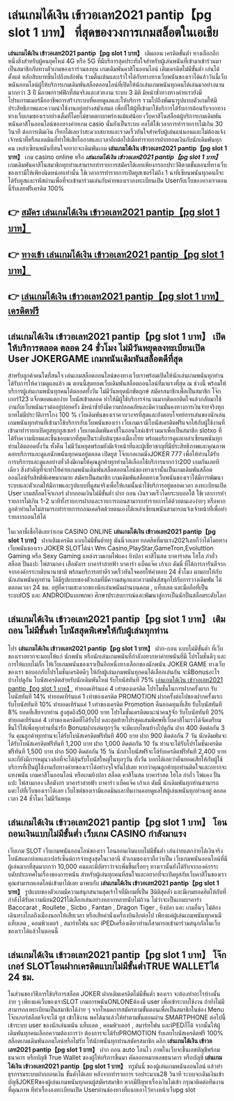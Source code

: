 # เล่นเกมได้เงิน เข้าวอเลท2021 pantip【pg slot 1 บาท】  ที่สุดของวงการเกมสล็อตในเอเชีย

**เล่นเกมได้เงิน เข้าวอเลท2021 pantip【pg slot 1 บาท】** เติมถอน เครดิตขั้นต่ำ  ทางเลือกอีกหนึ่งสิ่งสำหรับผู้คนยุคใหม่ 4G หรือ 5G ที่มีบริการสุดประทับใจสำหรับผู้เล่นพนันที่เข้ามาเข้าร่วมมาเป็นสมาชิกกับทางตัวเกมของเราร่วมลงทุน เกมเดิมพันคาสิโนออนไลน์ เติมเครดิตไม่มีขั้นต่ำ เล่นได้ตั้งแต่ หลักสิบบาทขึ้นไปถึงหลักพัน ร่วมตื่นเต้นและเร้าใจได้กับทางทางเว็บพนันของเราได้แล้ววันนี้เว็บพนันออนไลน์ผู้ให้บริการเกมเดิมพันสล็อตออนไลน์ที่เปิดให้นักเล่นเกมพนันทุกคนได้เล่นมาอย่างนานมากกว่า 3 ปี มีภาพกราฟฟิกที่สมจริงและสวยงาม ระบบ 3 มิติ
มิหนำซ้ำทางทางค่ายเรายังมี โปรแกรมเมอร์มืออาชีพการสร้างระบบที่คอยดูแลและให้บริการ  รวมไปถึงพัฒนารูปแบบตัวเกมให้มีประสิทธิภาพและความน่าใช้งานอยู่อย่างสม่ำเสมอ เพื่อที่ให้ผู้ที่เข้ามาใช้บริการได้รับการต้อนรับจากทางทางเว็บเกมของเราอย่างเต็มที่โดยไม่ขาดตกบกพร่องแม้แต่น้อย เว็บคาสิโนสล็อตผู้บริการเกมเดิมพันพนันคาสิโนออนไลน์ของทางค่ายเกม casio นั้นยังเป็นระบบ ออโต้ใช้เวลาการทำรายการไม่เกิน 30 วินาที ต่อการเติมเงิน เรียกได้เลยว่าสะดวกสบายและรวดเร็วทันใจสำหรับผู้เล่นแน่นอนและไม่ต้องแจ้งเจ้าหน้าที่หรือแอดมินที่ทำให้เสียโอกาสและเวลาอีกต่อไปเมื่อทำรายการฝากยอดเงินกับนักเดิมพันทุกคน
เหล่าเซียนพนันที่สนใจอยากจะเดิมพันเกม **เล่นเกมได้เงิน เข้าวอเลท2021 pantip【pg slot 1 บาท】** เกม casino online หรือ ***เล่นเกมได้เงิน เข้าวอเลท2021 pantip【pg slot 1 บาท】*** เกมเดิมพันคาสิโนสมาชิกทุกท่านสามารถทำรายการสมัครได้เลยเพียงกรอกประวัติตามขั้นตอนที่ทางเว็บของเรามีให้เพียงนิดหน่อยเท่านั้น ใช้เวลาการทำรายการเปิดยูสเซอร์ไม่ถึง 1 นาทีเซียนพนันทุกคนก็จะได้รับยูสและรหัสผ่านเพื่อที่จะเข้ามาร่วมเล่นกับค่ายของเราลงทะเบียนเปิด Userกับเว็บของทางเราตอนนี้รับเลยฟรีเครดิต 100%

## 👉 [สมัคร เล่นเกมได้เงิน เข้าวอเลท2021 pantip【pg slot 1 บาท】](https://archa888.com/)
## 👉 [ทางเข้า เล่นเกมได้เงิน เข้าวอเลท2021 pantip【pg slot 1 บาท】](https://archa888.com/)
## 👉 [เล่นเกมได้เงิน เข้าวอเลท2021 pantip【pg slot 1 บาท】 เครดิตฟรี](https://archa888.com/)

## เล่นเกมได้เงิน เข้าวอเลท2021 pantip【pg slot 1 บาท】 เปิดให้บริการตลอด ตลอด 24 ชั่วโมง ไม่มีวันหยุดลงทะเบียนเปิด User JOKERGAME เกมพนันเดิมพันสล็อตดีที่สุด

สำหรับลูกค้าคนใดที่สนใจ เล่นเกมสล็อตออนไลน์ของทางเว็บเราพร้อมเปิดให้นักเล่นเกมพนันทุกท่านได้รับการให้ความดูแลแล้ว ณ ตอนนี้สุดยอดเว็บเดิมพันสล็อตออนไลน์ที่มาแรงที่สุด ณ ช่วงนี้ พร้อมให้บริการผู้เล่นเกมพนันทุกคนได้ตลอดทั้งวัน ไม่มีวันหยุดนักขัตฤกษ์ สมัครสมาชิกเพื่อเป็นสมาชิก โจ๊กเกอร์123 แจ็กพอตแตกง่าย โบนัสเข้าตลอด ทำให้มีผู้ใช้บริการจำนวนมากติดอกติดใจแล้วกลับมาใช้งานกับเว็บพนันเราต่ออยู่บ่อยครั้ง มิหนำซ้ำยังมีความปลอดภัยและมีความมั่นคงทางการเงินจ่ายจริงทุกบาทไม่มีประวัติการโกง 100 % เว็บเดิมพันของเราควบวงจรที่สุดและยังตอบโจทย์การเล่นของนักเล่นเกมพนันทุกท่านที่เข้ามาใช้บริการกับเว็บพนันของเรา
เว็บเกมเรามีโบนัสเครดิตฟรีแจกให้กับผู้ใช้งานที่เข้ามาทำรายกเปิดยูสทุกยูสเซอร์ เว็บเกมเดิมพันคาสิโนออนไลน์เข้าร่วมมาเพื่อเป็นสมาชิก slotxo ที่ได้รับความนิยมและชื่นชอบมากที่สุดเป็นระดับต้นๆของเมืองไทย พร้อมบริการดูแลเหล่าเซียนพนันทุกท่านได้ตลอดทั้งวัน ทั้งคืน ไม่มีวันหยุดพร้อมยังมีเจ้าหน้าที่และผู้เชี่ยวชาญที่มีประสิทธิภาพและคุณภาพคอยบริการและดูแลนักพนันทุกคนอยู่ตลอด เปิดยูส โจ๊กเกอเกมมิ่งJOKER 777 เพื่อให้ท่านได้รับการบริการและดูแลอย่างทั่วถึงมีเกมให้คุณลูกค้าทุกท่านได้เลือกใช้บริการมากกว่า200 เกมกันเลยทีเดียว
สิ่งสำคัญที่จะทำให้ค่ายเกมพนันเดิมพันสล็อตออนไลน์ของทางเรานั้นเป็นเกมเดิมพันสล็อตออนไลน์รับสิทธิพิเศษมากมาย สมัครเป็นสมาชิก  เกมเดิมพันสล็อตทางเว็บพนันของเราได้มีการพัฒนาระบบและตัวเกมให้มีภาพและรูปแบบที่ดูสมจริงเพื่อให้เกมนั้นน่าใช้บริการอยู่ตลอดเวลา ลงทะเบียนเปิด User เกมสล็อตโจ๊กเกอร์ ฝากถอนเงินไม่มีขั้นต่ำ ฝาก ถอน เงินรวดเร็วโดยระบบออโต้ ใช้เวลาการทำรายการไม่เกิน 1-2 นาทีทั้งรายการฝากและรายการถอนสามารถทำรายการได้ด้วยตนเองง่ายๆ หรือหากลูกค้าท่านใดไม่สามารถทำรายการถอนเคดริตด้วยตนเองได้เหล่าเซียนพนันสามารถแจ้งเจ้าหน้าที่เพื่อทำรายการถอนให้ได้

ในเวลานี้เชื่อได้เลยว่าเกม CASINO ONLINE **เล่นเกมได้เงิน เข้าวอเลท2021 pantip【pg slot 1 บาท】** ฝากเติมเครดิต แบบไม่มีขั้นต่ำทรู มันนี่วอเลท ยอดฮิตที่มาแรง2021เลยก็ว่าได้โดยทางเว็บพนันของเรา JOKER SLOTได้นำ  Wm Casino,PlayStar,GameTron,Evoluttion Gaming หรือ Sexy Gaming แหล่งรวมเกมไพ่แคง  ยิงปลา คาสิโนสด บาคาร่าสด ไฮโล กำถั่ว สล็อต ปั่นแปะ ไพ่สามกอง เสือมังกร บาคาร่าสายฟ้า บาคาร่า แบ็คแจ๊ค เก้าเก ดัมมี่ ที่ได้การการันตีจากจากองค์กรระบดับนานาชาติ พร้อมบริการอย่าดีรวดเร็วทันใจคอยให้คำตอบ 24 ชั่วโมง มามอบให้กับนักเล่นพนันทุกท่าน ได้มีรูปแบบของตัวเกมที่มีความสนุกและความมันส์สนุกไปกับการวางเดิมพัน ได้ ตลอดเวลา 24 ชม. อยู่ที่ความสะดวกของนักเล่นพนันผ่านบนคอม , แท็บเลต และมือถือที่เป็นระบบIOS และ ANDROIDแบบพกพา ศึกษาประสบการณ์และพัฒนาสู่การเป็นนักปั่นสล็อตระดับโลก

## เล่นเกมได้เงิน เข้าวอเลท2021 pantip【pg slot 1 บาท】 เติมถอน ไม่มีขั้นต่ำ โบนัสสุดพิเศษให้กับผู้เล่นทุกท่าน

โปร **เล่นเกมได้เงิน เข้าวอเลท2021 pantip【pg slot 1 บาท】** ฝาก-ถอน แบบไม่มีขั้นต่ำ ที่เว็บของเราอยากจะมอบให้แก่  นักพนัน หรือนักเล่นเกมพนันที่กำลังอยากหาค่ายพนันที่มี โปรโมชั่นดีๆ และการให้แบบไม่กั๊ก ให้เว็บเกมพนันของเราเป็นอีกหนึ่งทางเลือกของนักพนัน JOKER GAME ทางเว็บของเรา ขอบอกกับโปรโมชั่นเครดิตดีๆ ให้กับผู้เล่นเกมพนันทุกคนได้เลือกเล่นกัน จะมีBonusอะไรบ้างไปดูกัน
โบนัสเครดิตสำหรับนักเดิมพันใหม่ รับโบนัสทันที 75% [เล่นเกมได้เงิน เข้าวอเลท2021 pantip【pg slot 1 บาท】](https://archa888.com/) ทำยอดเทิร์นแค่ 4 เท่าของเครดิต
โปรโมชั่นในการฝากครั้งแรก รับโบนัสทันที 14% ทำยอดเทิร์นแค่ 1 เท่าของเครดิต
 PROMOTION ฝากครั้งต่อไปของฝากครั้งแรก รับโบนัสทันที 10% ทำยอดเทิร์นแค่ 1 เท่าของเครดิต
 Promotion คืนยอดทุนที่เสีย รับโบนัสทันที 8% ยอดที่เสียจากท่าน สูงสุดถึง50,000 บาท
โปรโมชั่นเครดิตแนะนำคนรู้จัก รับโบนัสทันที 20% ทำยอดเทิร์นแค่ 4 เท่าของเครดิตที่ได้รับไป
และสุดท้ายโปรสุดแสนพิศษที่เว็บคาสิโนเราได้จัดเตรียมขึ้นไว้ให้เพื่อทุกท่านที่น่ารัก Bonusฝากเล่นทุกๆวัน จะมีแบบไหนบ้างไปดูกัน
ฝาก 400 ติดต่อกัน 3 วัน คุณลูกค้าทุกท่านจะได้รับโบนัสเครดิตฟรีทันที 400 บาท
ฝาก 900 ติดต่อกัน 7 วัน นักเดิมพันจะได้รับโบนัสเครดิตฟรีทันที 1,200 บาท
ฝาก 1,000 ติดต่อกัน 10 วัน ท่านจะได้รับโปรโมชั่นเครดิตฟรีทันที 1,500 บาท
ฝาก 500 ติดต่อกัน 15 วัน นักล่าโบนัสฟรีจะได้รับเครดิตฟรีทันที 2,400 บาท
และก็ยังมีการหมุนวงล้อที่จะได้ลุ้นรับโบนัสใหญ่ในทุกๆวัน ทั้งวัน บอกได้เลยว่าคืนยอดเสียให้กับผู้ใช้บริการที่เป็นผู้ใช้งานกับทางค่ายของเราได้อย่างจุใจกันไปเลย หากว่าคุณลูกค้าทุกท่านติดใจและอยากจะแทงพนัน เกมคาสิโนออนไลน์ หรือเกมยิงปลา สล็อต คาสิโนสด บาคาร่าสด ไฮโล กำถั่ว ไพ่แคง ปั่นแปะ ไพ่สามกอง เสือมังกร บาคาร่าสายฟ้า บาคาร่า แบ็คแจ๊ค เก้าเก ดัมมี่ นักเดิมพันทุกท่านสามารถแตะไปที่เว็บของเราได้เลย เว็บไซต์ของเรามีแอดมินและทีมงานคอยดูแลให้ผู้เล่นพนันทุกท่านอยู่ ตลอดเวลา 24 ชั่วโมง ไม่มีวันหยุด

## เล่นเกมได้เงิน เข้าวอเลท2021 pantip【pg slot 1 บาท】 โอนถอนเงินแบบไม่มีขั้นต่ำ  เว็บเกม CASINO กำลังมาแรง

เว็บเกม SLOT เว็บเกมพนันออนไลน์ของเรา โอนถอนเงินแบบไม่มีขั้นต่ำ เล่นง่ายแตกง่ายได้เงินจริง โบนัสแตกบ่อยและเปอร์เซ็นต์การจ่ายสูงสุดในเวลานี ตัวเกมของเราถือว่าเป็น เว็บเกมพนันออนไลน์ที่มีผู้เล่นมากที่สุดมากกว่า 10,000 คนและมีอัตราว่าจะเพิ่มขึ้นเรื่อยๆ ทางเรานั้นยังได้รับจากองค์กรระบดับประเทศในเรื่องของการพนัน สำหรับผู้เล่นทุกคนที่สนใจและอยากที่จะเปิดยูสกับเว็บคาสิโนของเรา คุณสามารถแอดไลน์เข้ามาได้เลย
	มาพบกับ **เล่นเกมได้เงิน เข้าวอเลท2021 pantip【pg slot 1 บาท】** รูปแบบของตัวเกมมีความสนุกสนานสุดเร้าใจที่มีเกมที่เป็น 3มิติสุดล้ำ และมีเกมยอดฮิตให้กับที่กำลังได้รับความนิยม2021ได้เลือกเล่นอย่างหลากหลายนับไม่ถ้วน  ไม่ว่าจะเป็นเกมบาคาร่า Bacccarat , Roullete , Sicbo , Fantan , Dragon Tiger , ยิงปลา และ เกมอื่นๆ ไม่ต้องเดินทางไกลถึงเมืองนอกให้เสียเวลา หรือเสียค่านั่งเครื่องบินอีกต่อไป เพียงแค่ผู้เล่นเกมพนันทุกคนมีแท็บเลต , คอมพิวเตอร์ , สมาร์ทโฟน และ iPEDเครื่องเดียวท่านก็สามารถเข้ามาร่วมสนุกกัลในเว็บของเราได้แล้วในตอนนี้

## เล่นเกมได้เงิน เข้าวอเลท2021 pantip【pg slot 1 บาท】 โจ๊กเกอร์ SLOTโอนฝากเครดิตแบบไม่มีขั้นต่ำTRUE WALLETได้ 24 ชม.

ในส่วนของวิธีการใช้บริการสล็อต JOKER ฝากเติมเครดิตไม่มีขั้นต่ำ ของเรา จะต้องทำอะไรบ้างนั้น ง่าย ๆ เพียงแค่เว็บของเราSLOT เกมการพนันONLONEต้องมี user เพื่อเข้าระบบใช้งาน ถ้ายังไม่มีสามารถลงทะเบียนเป็นสมาชิกได้ง่าย ๆ จากโหมดการสมัครตามขั้นตอนเพื่อเป็นสมาชิกในช่อง Menu โจ๊กเกอร์สล็อตจึงจะได้ ยูส เข้าใช้งาน พอได้มาแล้วให้ทำตามขั้นตอนผ่าน SMARTPHONE ต่อไปนี้
เข้าระบบ user  ของนักเล่นพนัน แท็บเลต , คอมพิวเตอร์ , สมาร์ทโฟน และiPEDก็ได้
จากนั้นให้ผู้เดิมพันทุกคนเลือกความต้องการว่า ต้องการจะได้รับPROMOTION รับเลยโบนัสเครดิตฟรี 100% สล็อตเกมเดิมพันออนไลน์หรือไม่รับ
ให้นักพนันทุกท่านสมัครสมาชิก คลิก **เล่นเกมได้เงิน เข้าวอเลท2021 pantip【pg slot 1 บาท】** ฝาก ถอน auto โอนไว ภาพในเว็บจะขึ้นเลขบัญชีพร้อมธนาคาร หรือบัญชี True Wallet ของผู้ให้บริการขึ้นมา
คัดลอกหมายเลขธนาคาร หรือบัญชี **เล่นเกมได้เงิน เข้าวอเลท2021 pantip【pg slot 1 บาท】** ทรูมันนี่ ของผู้เล่นเกมพนันออนไลน์ แล้วทำธุรกรรมระบบฝากถอนเงิน ขั้นต่ำได้เลย
หลังจากทำรายการ รอประมาณ28 วินาที ระบบจะเติมเงินเข้าบัญชีJOKERของผู้เล่นเกมพนันทุกคนผู้สมัครสมาชิก
หากมีปัญหาเรื่องเงินไม่เข้า กรุณาติดต่อทีมงานที่คุณภาพ ที่ทำเรื่องลงทะเบียนเปิด Userผ่านช่องทางที่แนบเอาไว้ทางหน้าเว็บpg slot



